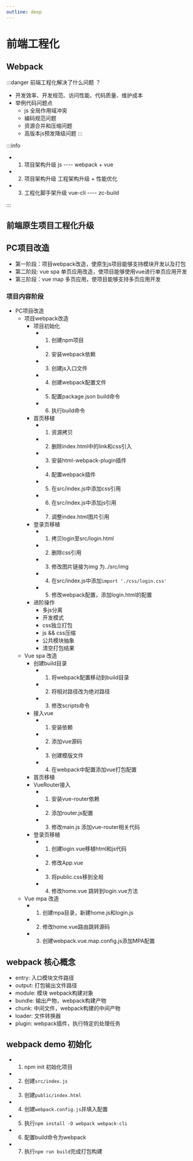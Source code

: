 ```yaml
---
outline: deep
---
```

# 前端工程化

## Webpack

:::danger
前端工程化解决了什么问题 ？
- 开发效率、开发规范、访问性能、代码质量、维护成本
- 举例代码问题点
  - js 全局作用域冲突
  - 编码规范问题
  - 资源合并和压缩问题
  - 高版本js预发降级问题 
:::

:::info
- 1. 项目架构升级  js ----  webpack + vue
- 2. 项目架构升级  工程架构升级 + 性能优化
- 3. 工程化脚手架升级    vue-cli  ----  zc-build

:::


##   前端原生项目工程化升级

## PC项目改造


- 第一阶段：项目webpack改造，使原生js项目能够支持模块开发以及打包
- 第二阶段: vue spa 单页应用改造，使项目能够使用vue进行单页应用开发
- 第三阶段：vue map 多页应用，使项目能够支持多页应用开发 

### 项目内容阶段

- PC项目改造
  -  项目webpack改造
     - 项目初始化
       - 1. 创建npm项目
       - 2. 安装webpack依赖
       - 3. 创建js入口文件
       - 4. 创建webpack配置文件
       - 5. 配置package.json build命令
       - 6. 执行build命令
     - 首页移植
       - 1. 资源拷贝
       - 2. 删除index.html中的link和css引入
       - 3. 安装html-webpack-plugin插件
       - 4. 配置webpack插件
       - 5. 在src/index.js中添加css引用
       - 6. 在src/index.js中添加js引用
       - 7. 调整index.html图片引用
     - 登录页移植
       - 1. 拷贝login至src/login.html
       - 2. 删除css引用
       - 3. 修改图片链接为img 为../src/img
       - 4. 在src/index.js中添加`import './css/login.css'`
       - 5. 修改webpack配置，添加login.html的配置
     - 进阶操作
       - 多js分离
       - 开发模式
       - css独立打包
       - js && css压缩
       - 公共模块抽象
       - 清空打包结果
  -  Vue spa 改造
     -  创建build目录
        -  1. 将webpack配置移动到build目录
        -  2. 将相对路径改为绝对路径
        -  3. 修改scripts命令
     -  接入vue
        -  1. 安装依赖
        -  2. 添加vue源码
        -  3. 创建模版文件
        -  4. 在webpack中配置添加vue打包配置
     -  首页移植
     -  VueRouter接入
        -  1. 安装vue-router依赖
        -  2. 添加router.js配置
        -  3. 修改main.js 添加vue-router相关代码
     -  登录页移植
        -  1. 创建login.vue移植html和js代码
        -  2. 修改App.vue
        -  3. 将public.css移到全局
        -  4. 修改home.vue 跳转到login.vue方法
  -  Vue mpa 改造
     -  1. 创建mpa目录，新建home.js和login.js
     -  2. 修改home.vue路由跳转源码
     -  3. 创建webpack.vue.map.config.js添加MPA配置



## webpack 核心概念

- entry: 入口模块文件路径
- output: 打包输出文件路径
- module: 模块 webpack构建对象
- bundle: 输出产物，webpack构建产物
- chunk: 中间文件，webpack构建的中间产物
- loader: 文件转换器
- plugin: webpack插件，执行特定的处理任务


## webpack demo 初始化 

- 1. npm init 初始化项目
- 2. 创建`src/index.js`
- 3. 创建`public/index.html`
- 4. 创建`webpack.config.js`并填入配置
- 5. 执行`npm install -D webpack webpack-cli`
- 6. 配置build命令为webpack
- 7. 执行`npm run build`完成打包构建



